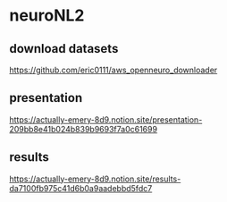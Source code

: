 # neuroNL2
## download datasets
https://github.com/eric0111/aws_openneuro_downloader

## presentation
https://actually-emery-8d9.notion.site/presentation-209bb8e41b024b839b9693f7a0c61699

## results
https://actually-emery-8d9.notion.site/results-da7100fb975c41d6b0a9aadebbd5fdc7

